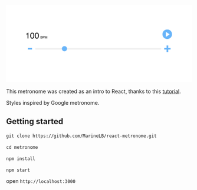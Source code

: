 ![Alt text](public/screenshot.png "Screenshot")

This metronome was created as an intro to React, thanks to this [tutorial](https://daveceddia.com/build-metronome-react/).

Styles inspired by Google metronome.

## Getting started

`git clone https://github.com/MarineLB/react-metronome.git`

`cd metronome`

`npm install`

`npm start`

open `http://localhost:3000`
